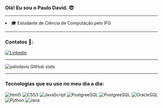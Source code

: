 ### Olá! Eu sou o Paulo David. 😎

_________________________________________________________
<li>🎓  Estudante de Ciência de Computação pelo IFG</li> 

_________________________________________________________
### Contatos 📱:
[![Linkedin](https://img.shields.io/badge/LinkedIn-0077B5?style=for-the-badge&logo=linkedin&logoColor=white)](https://www.linkedin.com/in/paulo-david-317247180)

__________________________________________________________
![palodavis GitHub stats](https://github-readme-stats.vercel.app/api?username=palodavis&show_icons=true&theme=dracula)

__________________________________________________________
### Tecnologias que eu uso no meu dia a dia:

<div style="display: inline-block">

<img align="center" alt="html5" src="https://img.shields.io/badge/HTML5-E34F26?style=for-the-badge&logo=html5&logoColor=white"/>

<img align="center" alt="CSS3" src="https://img.shields.io/badge/CSS3-1572B6?style=for-the-badge&logo=css3&logoColor=white"/>

<img align="center" alt="JavaScript" src="https://img.shields.io/badge/JavaScript-323330?style=for-the-badge&logo=javascript&logoColor=F7DF1E"/>

<img align="center" alt="PostgreeSQL" src="https://img.shields.io/badge/PostgreSQL-316192?style=for-the-badge&logo=postgresql&logoColor=white"/>

<img align="center" alt="PostgreeSQL" src="https://img.shields.io/badge/MySQL-00000F?style=for-the-badge&logo=mysql&logoColor=white"/>

<img align="center" alt="OracleSQL" src="https://img.shields.io/badge/Oracle-F80000?style=for-the-badge&logo=Oracle&logoColor=white"/>

<img align="center" alt="Python" src="https://img.shields.io/badge/Python-FFD43B?style=for-the-badge&logo=python&logoColor=blue/">

<img align="center" alt="Java" src="https://camo.githubusercontent.com/bea90da226e09b503e6c8fde824f4816b98dcf30cd31e803006bf6335af06890/68747470733a2f2f696d672e736869656c64732e696f2f62616467652f6a6176612d2532334544384230302e7376673f7374796c653d666f722d7468652d6261646765266c6f676f3d6f70656e6a646b266c6f676f436f6c6f723d7768697465"/>

</div>
